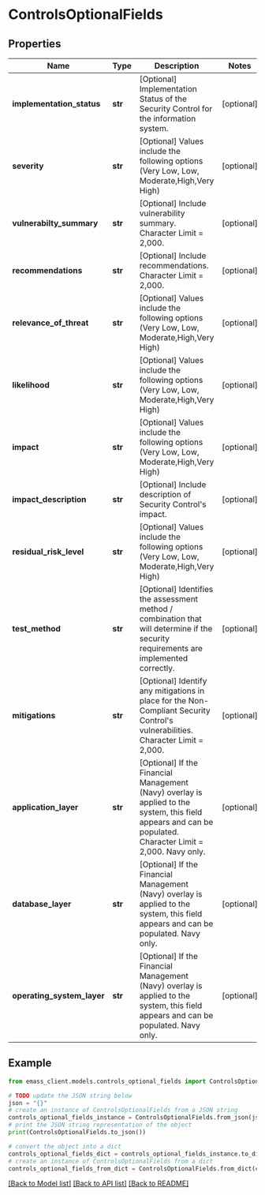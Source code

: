 # ControlsOptionalFields


## Properties

Name | Type | Description | Notes
------------ | ------------- | ------------- | -------------
**implementation_status** | **str** | [Optional] Implementation Status of the Security Control for the information system. | [optional] 
**severity** | **str** | [Optional] Values include the following options (Very Low, Low, Moderate,High,Very High) | [optional] 
**vulnerabilty_summary** | **str** | [Optional] Include vulnerability summary. Character Limit &#x3D; 2,000. | [optional] 
**recommendations** | **str** | [Optional] Include recommendations. Character Limit &#x3D; 2,000. | [optional] 
**relevance_of_threat** | **str** | [Optional] Values include the following options (Very Low, Low, Moderate,High,Very High) | [optional] 
**likelihood** | **str** | [Optional] Values include the following options (Very Low, Low, Moderate,High,Very High) | [optional] 
**impact** | **str** | [Optional] Values include the following options (Very Low, Low, Moderate,High,Very High) | [optional] 
**impact_description** | **str** | [Optional] Include description of Security Control&#39;s impact. | [optional] 
**residual_risk_level** | **str** | [Optional] Values include the following options (Very Low, Low, Moderate,High,Very High) | [optional] 
**test_method** | **str** | [Optional] Identifies the assessment method / combination that will determine if the security requirements are implemented correctly. | [optional] 
**mitigations** | **str** | [Optional] Identify any mitigations in place for the Non-Compliant Security Control&#39;s vulnerabilities. Character Limit &#x3D; 2,000. | [optional] 
**application_layer** | **str** | [Optional] If the Financial Management (Navy) overlay is applied to the system, this field appears and can be populated. Character Limit &#x3D; 2,000. Navy only. | [optional] 
**database_layer** | **str** | [Optional] If the Financial Management (Navy) overlay is applied to the system, this field appears and can be populated. Navy only. | [optional] 
**operating_system_layer** | **str** | [Optional] If the Financial Management (Navy) overlay is applied to the system, this field appears and can be populated. Navy only. | [optional] 

## Example

```python
from emass_client.models.controls_optional_fields import ControlsOptionalFields

# TODO update the JSON string below
json = "{}"
# create an instance of ControlsOptionalFields from a JSON string
controls_optional_fields_instance = ControlsOptionalFields.from_json(json)
# print the JSON string representation of the object
print(ControlsOptionalFields.to_json())

# convert the object into a dict
controls_optional_fields_dict = controls_optional_fields_instance.to_dict()
# create an instance of ControlsOptionalFields from a dict
controls_optional_fields_from_dict = ControlsOptionalFields.from_dict(controls_optional_fields_dict)
```
[[Back to Model list]](../README.md#documentation-for-models) [[Back to API list]](../README.md#documentation-for-api-endpoints) [[Back to README]](../README.md)


